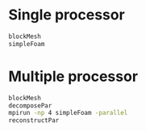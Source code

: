 # Single processor

```sh
blockMesh
simpleFoam
```

# Multiple processor

```sh
blockMesh
decomposePar
mpirun -np 4 simpleFoam -parallel
reconstructPar
```